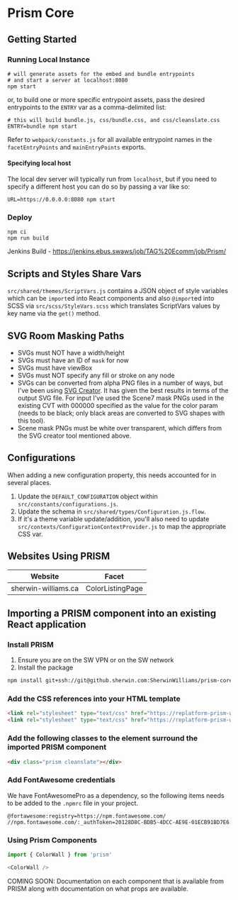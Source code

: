# Prism Core

## Getting Started

### Running Local Instance
```
# will generate assets for the embed and bundle entrypoints
# and start a server at localhost:8080
npm start
```

or, to build one or more specific entrypoint assets, pass the desired entrypoints to the `ENTRY` var as a comma-delimited list:
```
# this will build bundle.js, css/bundle.css, and css/cleanslate.css
ENTRY=bundle npm start
```

Refer to `webpack/constants.js` for all available entrypoint names in the `facetEntryPoints` and `mainEntryPoints` exports.

#### Specifying local host
The local dev server will typically run from `localhost`, but if you need to specify a different host you can do so by passing a var like so:
```
URL=https://0.0.0.0:8080 npm start
```

### Deploy
```
npm ci
npm run build
```
Jenkins Build - https://jenkins.ebus.swaws/job/TAG%20Ecomm/job/Prism/

## Scripts and Styles Share Vars
`src/shared/themes/ScriptVars.js` contains a JSON object of style variables which can be `import`ed into React components and also `@import`ed into SCSS via `src/scss/StyleVars.scss` which translates ScriptVars values by key name via the `get()` method.

## SVG Room Masking Paths
- SVGs must NOT have a width/height
- SVGs must have an ID of `mask` for now
- SVGs must have viewBox
- SVGs must NOT specify any fill or stroke on any node
- SVGs can be converted from alpha PNG files in a number of ways, but I've been using [SVG Creator](https://svgcreator.com/). It has given the best results in terms of the output SVG file. For input I've used the Scene7 mask PNGs used in the existing CVT with 000000 specified as the value for the color param (needs to be black; only black areas are converted to SVG shapes with this tool).
- Scene mask PNGs must be white over transparent, which differs from the SVG creator tool mentioned above.

## Configurations
When adding a new configuration property, this needs accounted for in several places.

1. Update the `DEFAULT_CONFIGURATION` object within `src/constants/configurations.js`.
2. Update the schema in `src/shared/types/Configuration.js.flow`.
3. If it's a theme variable update/addition, you'll also need to update `src/contexts/ConfigurationContextProvider.js` to map the appropriate CSS var.

## Websites Using PRISM
| Website | Facet |
| --- | ----------- |
| sherwin-williams.ca | ColorListingPage |

## Importing a PRISM component into an existing React application

### Install PRISM
1. Ensure you are on the SW VPN or on the SW network
2. Install the package
```bash
npm install git+ssh://git@github.sherwin.com:SherwinWilliams/prism-core.git#develop
```

### Add the CSS references into your HTML template
```html
<link rel="stylesheet" type="text/css" href="https://replatform-prism-web.ebus.swaws/css/cleanslate.css">
<link rel="stylesheet" type="text/css" href="https://replatform-prism-web.ebus.swaws/css/bundle.css">
```

### Add the following classes to the element surround the imported PRISM component
```html
<div class="prism cleanslate"></div>
```

### Add FontAwesome credentials
We have FontAwesomePro as a dependency, so the following items needs to be added to the `.npmrc` file in your project.
```
@fortawesome:registry=https://npm.fontawesome.com/
//npm.fontawesome.com/:_authToken=20128D8C-BDB5-4DCC-AE9E-01ECB91BD7E6
```

### Using Prism Components
```javascript
import { ColorWall } from 'prism'

<ColorWall />
```
COMING SOON: Documentation on each component that is available from PRISM along with documentation on what props are available.